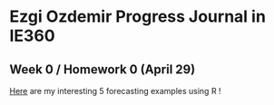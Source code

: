 # Ezgi Ozdemir Progress Journal in IE360

## Week 0 / Homework 0 (April 29)

[Here](files/hmw0.html) are my interesting 5 forecasting examples using R !